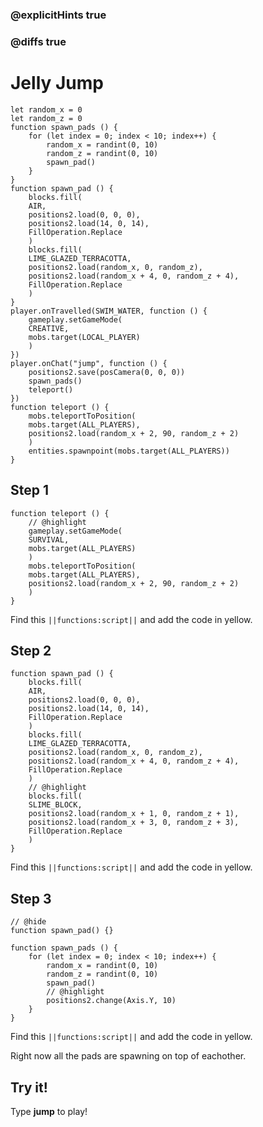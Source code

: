 ### @explicitHints true

### @diffs true

# Jelly Jump



```template
let random_x = 0
let random_z = 0
function spawn_pads () {
    for (let index = 0; index < 10; index++) {
        random_x = randint(0, 10)
        random_z = randint(0, 10)
        spawn_pad()
    }
}
function spawn_pad () {
    blocks.fill(
    AIR,
    positions2.load(0, 0, 0),
    positions2.load(14, 0, 14),
    FillOperation.Replace
    )
    blocks.fill(
    LIME_GLAZED_TERRACOTTA,
    positions2.load(random_x, 0, random_z),
    positions2.load(random_x + 4, 0, random_z + 4),
    FillOperation.Replace
    )
}
player.onTravelled(SWIM_WATER, function () {
    gameplay.setGameMode(
    CREATIVE,
    mobs.target(LOCAL_PLAYER)
    )
})
player.onChat("jump", function () {
    positions2.save(posCamera(0, 0, 0))
    spawn_pads()
    teleport()
})
function teleport () {
    mobs.teleportToPosition(
    mobs.target(ALL_PLAYERS),
    positions2.load(random_x + 2, 90, random_z + 2)
    )
    entities.spawnpoint(mobs.target(ALL_PLAYERS))
}
```

## Step 1

```blocks
function teleport () {
    // @highlight
    gameplay.setGameMode(
    SURVIVAL,
    mobs.target(ALL_PLAYERS)
    )
    mobs.teleportToPosition(
    mobs.target(ALL_PLAYERS),
    positions2.load(random_x + 2, 90, random_z + 2)
    )
}
```

Find this ``||functions:script||`` and add the code in yellow.

## Step 2

```blocks
function spawn_pad () {
    blocks.fill(
    AIR,
    positions2.load(0, 0, 0),
    positions2.load(14, 0, 14),
    FillOperation.Replace
    )
    blocks.fill(
    LIME_GLAZED_TERRACOTTA,
    positions2.load(random_x, 0, random_z),
    positions2.load(random_x + 4, 0, random_z + 4),
    FillOperation.Replace
    )
    // @highlight
    blocks.fill(
    SLIME_BLOCK,
    positions2.load(random_x + 1, 0, random_z + 1),
    positions2.load(random_x + 3, 0, random_z + 3),
    FillOperation.Replace
    )
}
```

Find this ``||functions:script||`` and add the code in yellow.

## Step 3

```blocks
// @hide
function spawn_pad() {}

function spawn_pads () {
    for (let index = 0; index < 10; index++) {
        random_x = randint(0, 10)
        random_z = randint(0, 10)
        spawn_pad()
        // @highlight
        positions2.change(Axis.Y, 10)
    }
}
```

Find this ``||functions:script||`` and add the code in yellow. 

Right now all the pads are spawning on top of eachother. 

## Try it!

Type **jump** to play!
